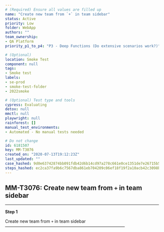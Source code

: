 ```yaml
---
# (Required) Ensure all values are filled up
name: "Create new team from `+` in team sidebar"
status: Active
priority: Low
folder: WebApp
authors: ""
team_ownership: 
- QA Platform
priority_p1_to_p4: "P3 - Deep Functions (Do extensive scenarios work?)"

# (Optional)
location: Smoke Test
component: null
tags: 
- Smoke test
labels: 
- se-prod
- smoke-test-folder
- 2022smoke

# (Optional) Test type and tools
cypress: Evaluating
detox: null
mmctl: null
playwright: null
rainforest: []
manual_test_environments: 
- Automated - No manual tests needed

# Do not change
id: 6181507
key: MM-T3076
created_on: "2020-07-13T19:12:23Z"
last_updated: ""
case_hashed: 9d0e63742874bb091fdb42d6b14cd97a278c661e0ce1351de7e26715b593828d2d61a2132aba1c2eb0645977f7f3977a
steps_hashed: ec2ca37fa9b6c7567dba861eb704209c06ef18f19f2a10acb42c3098bb832b5039fe3ba1eca004ed17af881110d06518
---
```


<!-- (Auto-generated) Based on frontmatter's "key" and "name" -->

## MM-T3076: Create new team from `+` in team sidebar

---

**Step 1**

Create new team from `+` in team sidebar\
————————————————————————————

